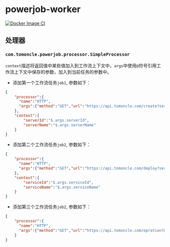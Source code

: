 # powerjob-worker

[![Docker Image CI](https://github.com/tomoncle/powerjob-worker/actions/workflows/docker-image.yml/badge.svg?branch=master)](https://github.com/tomoncle/powerjob-worker/actions/workflows/docker-image.yml)

## 处理器

### `com.tomoncle.powerjob.processor.SimpleProcessor`

`context`描述将返回值中某些值加入到工作流上下文中，`args`中使用`@`符号引用工作流上下文中保存的参数，加入到当前任务的参数中。

* 添加第一个工作流任务`job1`, 参数如下：
```json
{
	"processor":{
	  "name":"HTTP",
	  "args":{"method":"GET","url":"https://api.tomoncle.com/create?serverId=001&serverName=test"}
	},
	"context":{
	    "serverId":"$.args.serverId",
	    "serverName":"$.args.serverName"
	}
}

```

* 添加第二个工作流任务`job2`, 参数如下：
```json
{
	"processor":{
	  "name":"HTTP",
	  "args":{"method":"GET","url":"https://api.tomoncle.com/deploy?serviceId=svc-001&serviceName=nginx&@serverId&@serverName"}
	},
	"context":{
	    "serviceId":"$.args.serviceId",
	    "serviceName":"$.args.serviceName"
	}
}
```


* 添加第三个工作流任务`job2`, 参数如下：
```json
{
	"processor":{
	  "name":"HTTP",
	  "args":{"method":"GET","url":"https://api.tomoncle.com/opration?@serviceId&@serviceName&action=start"}
	}
}
```